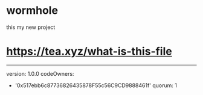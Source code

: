 # wormhole
this my new project
# https://tea.xyz/what-is-this-file
---
version: 1.0.0
codeOwners:
  - '0x517ebb6c87736826435878F55c56C9CD9888461f'
quorum: 1
